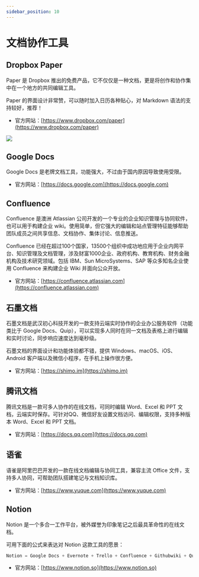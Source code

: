 ```yaml
---
sidebar_position: 10
---
```


# 文档协作工具



## Dropbox Paper

Paper 是 Dropbox 推出的免费产品，它不仅仅是一种文档，更是将创作和协作集中在一个地方的共同编辑工具。

Paper 的界面设计非常赞，可以随时加入日历各种贴心，对 Markdown 语法的支持较好，推荐！

- 官方网站：[https://www.dropbox.com/paper](https://www.dropbox.com/paper)

![](https://static.getiot.tech/dropbox-paper-show.png#center)



## Google Docs

Google Docs 是老牌文档工具，功能强大，不过由于国内原因导致使用受限。

- 官方网站：[https://docs.google.com](https://docs.google.com)



## Confluence

Confluence 是澳洲 Atlassian 公司开发的一个专业的企业知识管理与协同软件，也可以用于构建企业 wiki。使用简单，但它强大的编辑和站点管理特征能够帮助团队成员之间共享信息、文档协作、集体讨论、信息推送。

Confluence 已经在超过100个国家，13500个组织中成功地应用于企业内网平台、知识管理及文档管理，涉及财富1000企业、政府机构、教育机构、财务金融机构及技术研究领域。包括 IBM、Sun MicroSystems、SAP 等众多知名企业使用 Confluence 来构建企业 Wiki 并面向公众开放。

- 官方网站：[https://confluence.atlassian.com](https://confluence.atlassian.com)



## 石墨文档

石墨文档是武汉初心科技开发的一款支持云端实时协作的企业办公服务软件（功能类比于 Google Docs、Quip），可以实现多人同时在同一文档及表格上进行编辑和实时讨论，同步响应速度达到毫秒级。

石墨文档的界面设计和功能体验都不错，提供 Windows、macOS、iOS、Android 客户端以及微信小程序，在手机上操作很方便。

- 官方网站：[https://shimo.im](https://shimo.im)



## 腾讯文档

腾讯文档是一款可多人协作的在线文档，可同时编辑 Word、Excel 和 PPT 文档，云端实时保存。可针对QQ、微信好友设置文档访问、编辑权限，支持多种版本 Word、Excel 和 PPT 文档。

- 官方网站：[https://docs.qq.com](https://docs.qq.com)



## 语雀

语雀是阿里巴巴开发的一款在线文档编辑与协同工具，兼容主流 Office 文件，支持多人协同，可帮助团队搭建笔记与文档知识库。

- 官方网站：[https://www.yuque.com](https://www.yuque.com)



## Notion

Notion 是一个多合一工作平台，被外媒誉为印象笔记之后最具革命性的在线文档。

可用下面的公式来表达对 Notion 这款工具的愿景：

```python
Notion = Google Docs + Evernote + Trello + Confluence + Githubwiki + Quip
```

- 官方网站：[https://www.notion.so](https://www.notion.so)

